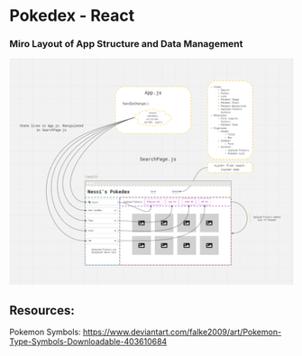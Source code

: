 # Pokedex - React

### Miro Layout of App Structure and Data Management

![miro board](src/PokedexMiro.png "Miro Layout")

## Resources: 
Pokemon Symbols: https://www.deviantart.com/falke2009/art/Pokemon-Type-Symbols-Downloadable-403610684
